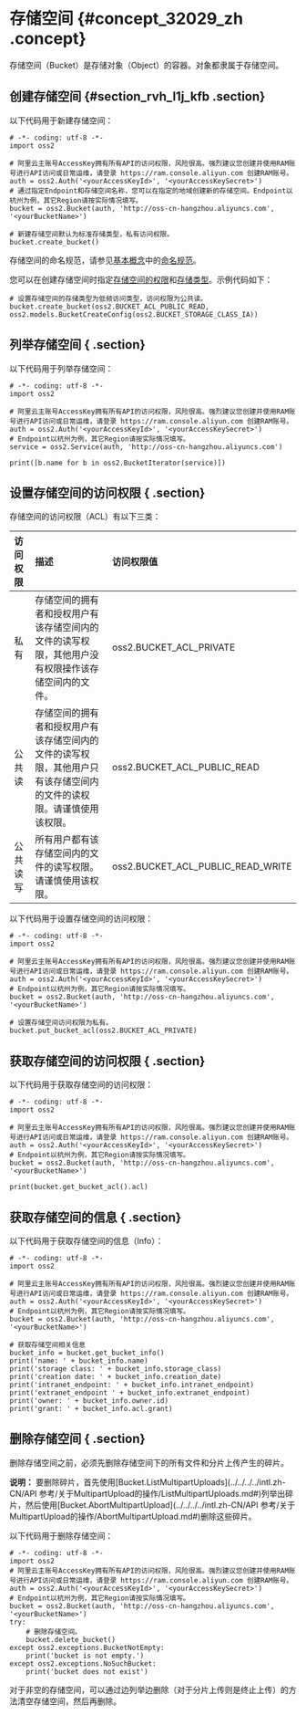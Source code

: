 # 存储空间 {#concept_32029_zh .concept}

存储空间（Bucket）是存储对象（Object）的容器。对象都隶属于存储空间。

## 创建存储空间 {#section_rvh_l1j_kfb .section}

以下代码用于新建存储空间：

```language-python
# -*- coding: utf-8 -*-
import oss2

# 阿里云主账号AccessKey拥有所有API的访问权限，风险很高。强烈建议您创建并使用RAM账号进行API访问或日常运维，请登录 https://ram.console.aliyun.com 创建RAM账号。
auth = oss2.Auth('<yourAccessKeyId>', '<yourAccessKeySecret>')
# 通过指定Endpoint和存储空间名称，您可以在指定的地域创建新的存储空间。Endpoint以杭州为例，其它Region请按实际情况填写。
bucket = oss2.Bucket(auth, 'http://oss-cn-hangzhou.aliyuncs.com', '<yourBucketName>')
 
# 新建存储空间默认为标准存储类型，私有访问权限。
bucket.create_bucket()

```

存储空间的命名规范，请参见[基本概念](../../../../intl.zh-CN/开发指南/基本概念介绍.md#)中的[命名规范](../../../../intl.zh-CN/开发指南/基本概念介绍.md#section_yxy_jmt_tdb)。

您可以在创建存储空间时指定[存储空间的权限](../../../../intl.zh-CN/开发指南/管理存储空间/设置存储空间读写权限（ACL）.md#)和[存储类型](../../../../intl.zh-CN/开发指南/存储类型/存储类型介绍.md#)。示例代码如下：

```language-python
# 设置存储空间的存储类型为低频访问类型，访问权限为公共读。
bucket.create_bucket(oss2.BUCKET_ACL_PUBLIC_READ, oss2.models.BucketCreateConfig(oss2.BUCKET_STORAGE_CLASS_IA))

```

## 列举存储空间 { .section}

以下代码用于列举存储空间：

```language-python
# -*- coding: utf-8 -*-
import oss2

# 阿里云主账号AccessKey拥有所有API的访问权限，风险很高。强烈建议您创建并使用RAM账号进行API访问或日常运维，请登录 https://ram.console.aliyun.com 创建RAM账号。
auth = oss2.Auth('<yourAccessKeyId>', '<yourAccessKeySecret>')
# Endpoint以杭州为例，其它Region请按实际情况填写。
service = oss2.Service(auth, 'http://oss-cn-hangzhou.aliyuncs.com')

print([b.name for b in oss2.BucketIterator(service)])

```

## 设置存储空间的访问权限 { .section}

存储空间的访问权限（ACL）有以下三类：

|访问权限|描述|访问权限值|
|:---|:-|:----|
|私有|存储空间的拥有者和授权用户有该存储空间内的文件的读写权限，其他用户没有权限操作该存储空间内的文件。|oss2.BUCKET\_ACL\_PRIVATE|
|公共读|存储空间的拥有者和授权用户有该存储空间内的文件的读写权限，其他用户只有该存储空间内的文件的读权限。请谨慎使用该权限。|oss2.BUCKET\_ACL\_PUBLIC\_READ|
|公共读写|所有用户都有该存储空间内的文件的读写权限。请谨慎使用该权限。|oss2.BUCKET\_ACL\_PUBLIC\_READ\_WRITE|

以下代码用于设置存储空间的访问权限：

```language-python
# -*- coding: utf-8 -*-
import oss2

# 阿里云主账号AccessKey拥有所有API的访问权限，风险很高。强烈建议您创建并使用RAM账号进行API访问或日常运维，请登录 https://ram.console.aliyun.com 创建RAM账号。
auth = oss2.Auth('<yourAccessKeyId>', '<yourAccessKeySecret>')
# Endpoint以杭州为例，其它Region请按实际情况填写。
bucket = oss2.Bucket(auth, 'http://oss-cn-hangzhou.aliyuncs.com', '<yourBucketName>')

# 设置存储空间访问权限为私有。
bucket.put_bucket_acl(oss2.BUCKET_ACL_PRIVATE)

```

## 获取存储空间的访问权限 { .section}

以下代码用于获取存储空间的访问权限：

```language-python
# -*- coding: utf-8 -*-
import oss2

# 阿里云主账号AccessKey拥有所有API的访问权限，风险很高。强烈建议您创建并使用RAM账号进行API访问或日常运维，请登录 https://ram.console.aliyun.com 创建RAM账号。
auth = oss2.Auth('<yourAccessKeyId>', '<yourAccessKeySecret>')
# Endpoint以杭州为例，其它Region请按实际情况填写。
bucket = oss2.Bucket(auth, 'http://oss-cn-hangzhou.aliyuncs.com', '<yourBucketName>')

print(bucket.get_bucket_acl().acl)

```

## 获取存储空间的信息 { .section}

以下代码用于获取存储空间的信息（Info）：

```language-python
# -*- coding: utf-8 -*-
import oss2

# 阿里云主账号AccessKey拥有所有API的访问权限，风险很高。强烈建议您创建并使用RAM账号进行API访问或日常运维，请登录 https://ram.console.aliyun.com 创建RAM账号。
auth = oss2.Auth('<yourAccessKeyId>', '<yourAccessKeySecret>')
# Endpoint以杭州为例，其它Region请按实际情况填写。
bucket = oss2.Bucket(auth, 'http://oss-cn-hangzhou.aliyuncs.com', '<yourBucketName>')

# 获取存储空间相关信息
bucket_info = bucket.get_bucket_info()
print('name: ' + bucket_info.name)
print('storage class: ' + bucket_info.storage_class)
print('creation date: ' + bucket_info.creation_date)
print('intranet_endpoint: ' + bucket_info.intranet_endpoint)
print('extranet_endpoint ' + bucket_info.extranet_endpoint)
print('owner: ' + bucket_info.owner.id)
print('grant: ' + bucket_info.acl.grant)

```

## 删除存储空间 { .section}

删除存储空间之前，必须先删除存储空间下的所有文件和分片上传产生的碎片。

**说明：** 要删除碎片，首先使用[Bucket.ListMultipartUploads](../../../../intl.zh-CN/API 参考/关于MultipartUpload的操作/ListMultipartUploads.md#)列举出碎片，然后使用[Bucket.AbortMultipartUpload](../../../../intl.zh-CN/API 参考/关于MultipartUpload的操作/AbortMultipartUpload.md#)删除这些碎片。

以下代码用于删除存储空间：

```
# -*- coding: utf-8 -*-
import oss2
# 阿里云主账号AccessKey拥有所有API的访问权限，风险很高。强烈建议您创建并使用RAM账号进行API访问或日常运维，请登录 https://ram.console.aliyun.com 创建RAM账号。
auth = oss2.Auth('<yourAccessKeyId>', '<yourAccessKeySecret>')
# Endpoint以杭州为例，其它Region请按实际情况填写。
bucket = oss2.Bucket(auth, 'http://oss-cn-hangzhou.aliyuncs.com', '<yourBucketName>')
try:
    # 删除存储空间。
    bucket.delete_bucket()
except oss2.exceptions.BucketNotEmpty:
    print('bucket is not empty.')
except oss2.exceptions.NoSuchBucket:
    print('bucket does not exist')
```

对于非空的存储空间，可以通过边列举边删除（对于分片上传则是终止上传）的方法清空存储空间，然后再删除。


